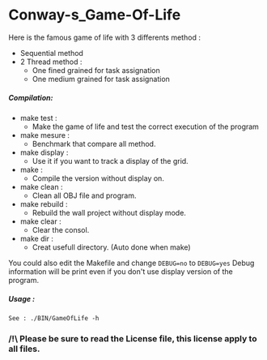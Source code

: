 # Conway-s_Game-Of-Life

Here is the famous game of life with 3 differents method :
- Sequential method
- 2 Thread method :
  - One fined grained for task assignation
  - One medium grained for task assignation

##### Compilation: 
 - make test : 
    * Make the game of life and test the correct execution of the program
 - make mesure : 
    * Benchmark that compare all method.
 - make display : 
    * Use it if you want to track a display of the grid.
 - make :
    * Compile the version without display on.
 - make clean :
    * Clean all OBJ file and program.
 - make rebuild : 
    * Rebuild the wall project without display mode.
 - make clear :
    * Clear the consol.
 - make dir : 
    * Creat usefull directory. (Auto done when make)
   
You could also edit the Makefile and change `DEBUG=no` to `DEBUG=yes`
Debug information will be print even if you don't use display version of the program.

##### Usage : 
    See : ./BIN/GameOfLife -h


### /!\ Please be sure to read the License file, this license apply to all files.



